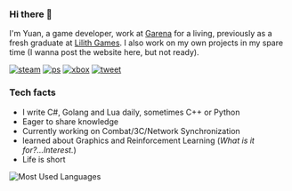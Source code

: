 ### Hi there 👋

<!--
**Shiheuan/Shiheuan** is a ✨ _special_ ✨ repository because its `README.md` (this file) appears on your GitHub profile.

Here are some ideas to get you started:

- 🔭 I’m currently working on ...
- 🌱 I’m currently learning ...
- 👯 I’m looking to collaborate on ...
- 🤔 I’m looking for help with ...
- 💬 Ask me about ...
- 📫 How to reach me: ...
- 😄 Pronouns: ...
- ⚡ Fun fact: ...
-->

I'm Yuan, a game developer, work at [Garena](https://www.garena.sg/) for a living, previously as a fresh graduate at
[Lilith Games](https://www.lilith.com/). I also work on my own projects in my spare time (I wanna post the website here, but not ready).

[![steam](https://img.shields.io/badge/steam-blue?logo=steam&color=174369&logoColor=white)](https://steamcommunity.com/id/23mad) [![ps](https://img.shields.io/badge/playstation-blue?logo=playstation&color=043d88&logoColor=white)](https://my.playstation.com/profile/Shiheuan) [![xbox](https://img.shields.io/badge/xbox-blue?logo=xbox&color=0f7c0f&logoColor=white)](https://account.xbox.com/en-us/profile?gamertag=SssssssssssighH) [![tweet](https://img.shields.io/badge/tweet-blue?logo=twitter&color=1da1f2&logoColor=white)](https://twitter.com/shih_euan)

### Tech facts

- I write C#, Golang and Lua daily, sometimes C++ or Python
- Eager to share knowledge
- Currently working on Combat/3C/Network Synchronization
- learned about Graphics and Reinforcement Learning (*What is it for?...Interest.*)
- Life is short

![Most Used Languages](https://github-readme-stats.vercel.app/api/top-langs/?username=Shiheuan&layout=compact)
